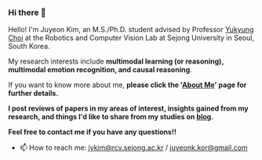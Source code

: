 ### Hi there 👋
Hello! I'm Juyeon Kim, an M.S./Ph.D. student advised by Professor [Yukyung Choi](https://www.rcv.sejong.ac.kr/members/professor) at the Robotics and Computer Vision Lab at Sejong University in Seoul, South Korea. 

My research interests include **multimodal learning (or reasoning), multimodal emotion recognition, and causal reasoning**. 

If you want to know more about me, **please click the '[About Me](https://sites.google.com/view/juyeon-kim/)' page for further details.**

**I post reviews of papers in my areas of interest, insights gained from my research, and things I'd like to share from my studies on [blog](https://www.juyeonjourney.com/).** 

**Feel free to contact me if you have any questions!!**


<!--
**JYeonKim/JYeonKim** is a ✨ _special_ ✨ repository because its `README.md` (this file) appears on your GitHub profile.

Here are some ideas to get you started:

- 🔭 I’m currently working on ...
- 🌱 I’m currently learning ...
- 👯 I’m looking to collaborate on ...
- 🤔 I’m looking for help with ...
- 💬 Ask me about ...
- 📫 How to reach me: ...
- 😄 Pronouns: ...
- ⚡ Fun fact: ...
-->
- 📫 How to reach me: jykim@rcv.sejong.ac.kr / juyeonk.kor@gmail.com
